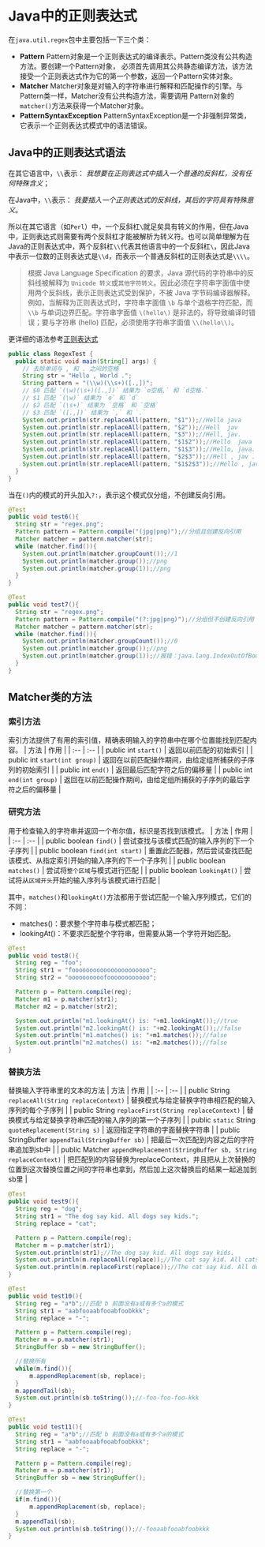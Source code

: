 # Java中的正则表达式
在`java.util.regex`包中主要包括一下三个类：
- **Pattern**
  Pattern对象是一个正则表达式的编译表示。Pattern类没有公共构造方法。要创建一个Pattern对象，
  必须首先调用其公共静态编译方法，该方法接受一个正则表达式作为它的第一个参数，返回一个Pattern实体对象。
- **Matcher**
  Matcher对象是对输入的字符串进行解释和匹配操作的引擎。与Pattern类一样，Matcher没有公共构造方法，需要调用
  Pattern对象的`matcher()`方法来获得一个Matcher对象。
- **PatternSyntaxException**
  PatternSyntaxException是一个非强制异常类，它表示一个正则表达式模式中的语法错误。

## Java中的正则表达式语法
在其它语言中，`\\`表示：
*我想要在正则表达式中插入一个普通的反斜杠，没有任何特殊含义*；

在Java中，`\\`表示：
*我要插入一个正则表达式的反斜线，其后的字符具有特殊意义*。

所以在其它语言（如`Perl`）中，一个反斜杠`\`就足矣具有转义的作用，但在Java中，正则表达式则需要有两个反斜杠才能被解析为转义符。也可以简单理解为在Java的正则表达式中，两个反斜杠`\\`代表其他语言中的一个反斜杠`\`，因此Java中表示一位数的正则表达式是`\\d`，而表示一个普通反斜杠的正则表达式是`\\\\`。

>根据 Java Language Specification 的要求，Java 源代码的字符串中的反斜线被解释为 `Unicode 转义`或`其他字符转义`。因此必须在字符串字面值中使用两个反斜线，表示正则表达式受到保护，不被 Java 字节码编译器解释。例如，当解释为正则表达式时，字符串字面值 `\b` 与单个退格字符匹配，而 `\\b` 与单词边界匹配。字符串字面值 `\(hello\)` 是非法的，将导致编译时错误；要与字符串 (hello) 匹配，必须使用字符串字面值 `\\(hello\\)`。

更详细的语法参考[正则表达式](正则表达式.md)

```java
public class RegexTest {
  public static void main(String[] args) {
    // 去除单词与 , 和 . 之间的空格
    String str = "Hello , World .";
    String pattern = "(\\w)(\\s+)([.,])";
    // $0 匹配 `(\w)(\s+)([.,])` 结果为 `o空格,` 和 `d空格.`
    // $1 匹配 `(\w)` 结果为 `o` 和 `d`
    // $2 匹配 `(\s+)` 结果为 `空格` 和 `空格`
    // $3 匹配 `([.,])` 结果为 `,` 和 `.`
    System.out.println(str.replaceAll(pattern, "$1"));//Hello java
    System.out.println(str.replaceAll(pattern, "$2"));//Hell  jav
    System.out.println(str.replaceAll(pattern, "$3"));//Hell, jav.
    System.out.println(str.replaceAll(pattern, "$1$2"));//Hello  java
    System.out.println(str.replaceAll(pattern, "$1$3"));//Hello, java.
    System.out.println(str.replaceAll(pattern, "$2$3"));//Hell , jav .
    System.out.println(str.replaceAll(pattern, "$1$2$3"));//Hello , java .
  }
}
```

当在`()`内的模式的开头加入`?:`，表示这个模式仅分组，不创建反向引用。
```java
@Test
public void test6(){
  String str = "regex.png";
  Pattern pattern = Pattern.compile("(jpg|png)");//分组且创建反向引用
  Matcher matcher = pattern.matcher(str);
  while (matcher.find()){
    System.out.println(matcher.groupCount());//1
    System.out.println(matcher.group());//png
    System.out.println(matcher.group(1));//png
  }
}

@Test
public void test7(){
  String str = "regex.png";
  Pattern pattern = Pattern.compile("(?:jpg|png)");//分组但不创建反向引用
  Matcher matcher = pattern.matcher(str);
  while (matcher.find()){
    System.out.println(matcher.groupCount());//0
    System.out.println(matcher.group());//png
    System.out.println(matcher.group(1));//报错：java.lang.IndexOutOfBoundsException: No group 1
  }
}
```
## Matcher类的方法
### 索引方法
索引方法提供了有用的索引值，精确表明输入的字符串中在哪个位置能找到匹配内容。
| 方法 | 作用 |
| :-- | :-- |
| public int `start()` | 返回以前匹配的初始索引 |
| public int `start(int group)` | 返回在以前匹配操作期间，由给定组所捕获的子序列的初始索引 |
| public int `end()` | 返回最后匹配字符之后的偏移量 |
| public int `end(int group)` | 返回在以前匹配操作期间，由给定组所捕获的子序列的最后字符之后的偏移量 |

### 研究方法
用于检查输入的字符串并返回一个布尔值，标识是否找到该模式。
| 方法 | 作用 |
| :-- | :-- |
| public boolean `find()` | 尝试查找与该模式匹配的输入序列的下一个子序列 |
| public boolean `find(int start)` | 重置此匹配器，然后尝试查找匹配该模式、从指定索引开始的输入序列的下一个子序列 |
| public boolean `matches()` | 尝试将`整个区域`与模式进行匹配 |
| public boolean `lookingAt()` | 尝试将从`区域开头`开始的输入序列与该模式进行匹配 |

其中，`matches()`和`lookingAt()`方法都用于尝试匹配一个输入序列模式，它们的不同：
- matches()：要求整个字符串与模式都匹配；
- lookingAt()：不要求匹配整个字符串，但需要从第一个字符开始匹配。
```java
@Test
public void test8(){
  String reg = "foo";
  String str1 = "foooooooooooooooooooooo";
  String str2 = "oooooooooofoooooooooooo";

  Pattern p = Pattern.compile(reg);
  Matcher m1 = p.matcher(str1);
  Matcher m2 = p.matcher(str2);

  System.out.println("m1.lookingAt() is: "+m1.lookingAt());//true
  System.out.println("m2.lookingAt() is: "+m2.lookingAt());//false
  System.out.println("m1.matches() is: "+m1.matches());//false
  System.out.println("m2.matches() is: "+m2.matches());//false
}
```

### 替换方法
替换输入字符串里的文本的方法
| 方法 | 作用 |
| :-- | :-- |
| public String `replaceAll(String replaceContext)` | 替换模式与给定替换字符串相匹配的输入序列的每个子序列 |
| public String `replaceFirst(String replaceContext)` | 替换模式与给定替换字符串匹配的输入序列的第一个子序列 |
| public `static` String `quoteReplacement(String s)` | 返回指定字符串的字面替换字符串 |
| public StringBuffer `appendTail(StringBuffer sb)` | 把最后一次匹配到内容之后的字符串追加到sb中 |
| public Matcher `appendReplacement(StringBuffer sb, String replaceContext)` | 把匹配到的内容替换为replaceContext，并且把从上次替换的位置到这次替换位置之间的字符串也拿到，然后加上这次替换后的结果一起追加到sb里 |
```java
@Test
public void test9(){
  String reg = "dog";
  String str1 = "The dog say kid. All dogs say kids.";
  String replace = "cat";

  Pattern p = Pattern.compile(reg);
  Matcher m = p.matcher(str1);
  System.out.println(str1);//The dog say kid. All dogs say kids.
  System.out.println(m.replaceAll(replace));//The cat say kid. All cats say kids.
  System.out.println(m.replaceFirst(replace));//The cat say kid. All dogs say kids.
}

@Test
public void test10(){
  String reg = "a*b";//匹配 b 前面没有a或有多个a的模式
  String str1 = "aabfooaabfooabfoobkkk";
  String replace = "-";

  Pattern p = Pattern.compile(reg);
  Matcher m = p.matcher(str1);
  StringBuffer sb = new StringBuffer();

  //替换所有
  while(m.find()){
      m.appendReplacement(sb, replace);
  }
  m.appendTail(sb);
  System.out.println(sb.toString());//-foo-foo-foo-kkk
}

@Test
public void test11(){
  String reg = "a*b";//匹配 b 前面没有a或有多个a的模式
  String str1 = "aabfooaabfooabfoobkkk";
  String replace = "-";

  Pattern p = Pattern.compile(reg);
  Matcher m = p.matcher(str1);
  StringBuffer sb = new StringBuffer();

  //替换第一个
  if(m.find()){
      m.appendReplacement(sb, replace);
  }
  m.appendTail(sb);
  System.out.println(sb.toString());//-fooaabfooabfoobkkk
}
```
